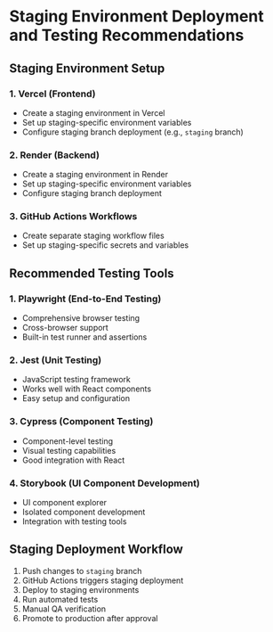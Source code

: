# Staging Environment Deployment and Testing Recommendations

## Staging Environment Setup

### 1. Vercel (Frontend)
- Create a staging environment in Vercel
- Set up staging-specific environment variables
- Configure staging branch deployment (e.g., `staging` branch)

### 2. Render (Backend)
- Create a staging environment in Render
- Set up staging-specific environment variables
- Configure staging branch deployment

### 3. GitHub Actions Workflows
- Create separate staging workflow files
- Set up staging-specific secrets and variables

## Recommended Testing Tools

### 1. Playwright (End-to-End Testing)
- Comprehensive browser testing
- Cross-browser support
- Built-in test runner and assertions

### 2. Jest (Unit Testing)
- JavaScript testing framework
- Works well with React components
- Easy setup and configuration

### 3. Cypress (Component Testing)
- Component-level testing
- Visual testing capabilities
- Good integration with React

### 4. Storybook (UI Component Development)
- UI component explorer
- Isolated component development
- Integration with testing tools

## Staging Deployment Workflow

1. Push changes to `staging` branch
2. GitHub Actions triggers staging deployment
3. Deploy to staging environments
4. Run automated tests
5. Manual QA verification
6. Promote to production after approval